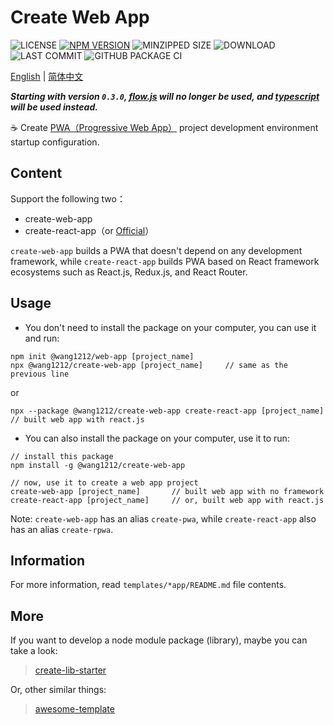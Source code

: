 # Create Web App

![LICENSE](https://badgen.net/github/license/wang1212/create-web-app)
[![NPM VERSION](https://badgen.net/npm/v/@wang1212/create-web-app)](https://www.npmjs.com/package/@wang1212/create-web-app)
![MINZIPPED SIZE](https://badgen.net/bundlephobia/minzip/@wang1212/create-web-app)
![DOWNLOAD](https://badgen.net/npm/dt/@wang1212/create-web-app)
![LAST COMMIT](https://badgen.net/github/last-commit/wang1212/create-web-app)
![GITHUB PACKAGE CI](https://img.shields.io/github/workflow/status/wang1212/create-web-app/Node.js%20Package?label=ci/package%20publish)

[English](./README.md) | [简体中文](./README.zh-CN.md)

_**Starting with version `0.3.0`, [flow.js][0] will no longer be used, and [typescript][1] will be used instead.**_

[0]: https://flow.org/ 'Flow: A Static Type Checker for JavaScript'
[1]: http://www.typescriptlang.org/ 'TypeScript is a typed superset of JavaScript that compiles to plain JavaScript'

:coffee: Create [PWA（Progressive Web App）](https://web.dev/progressive-web-apps/) project development environment startup configuration.

## Content

Support the following two：

- create-web-app
- create-react-app（or [Official](https://create-react-app.dev/)）

`create-web-app` builds a PWA that doesn't depend on any development framework, while `create-react-app` builds PWA based on React framework ecosystems such as React.js, Redux.js, and React Router.

## Usage

- You don't need to install the package on your computer, you can use it and run:

```
npm init @wang1212/web-app [project_name]
npx @wang1212/create-web-app [project_name]		// same as the previous line
```

or

```
npx --package @wang1212/create-web-app create-react-app [project_name]	// built web app with react.js
```

- You can also install the package on your computer, use it to run:

```
// install this package
npm install -g @wang1212/create-web-app

// now, use it to create a web app project
create-web-app [project_name]		// built web app with no framework
create-react-app [project_name]		// or, built web app with react.js
```

Note: `create-web-app` has an alias `create-pwa`, while `create-react-app` also has an alias `create-rpwa`.

## Information

For more information, read `templates/*app/README.md` file contents.

## More

If you want to develop a node module package (library), maybe you can take a look:

> [create-lib-starter](https://github.com/wang1212/create-lib-starter)

Or, other similar things:

> [awesome-template](https://github.com/wang1212/awesome-template)
